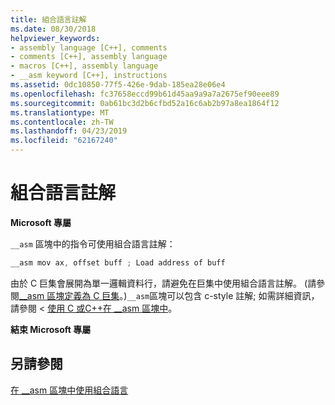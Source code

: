 ```yaml
---
title: 組合語言註解
ms.date: 08/30/2018
helpviewer_keywords:
- assembly language [C++], comments
- comments [C++], assembly language
- macros [C++], assembly language
- __asm keyword [C++], instructions
ms.assetid: 0dc10850-77f5-426e-9dab-185ea28e06e4
ms.openlocfilehash: fc37658eccd99b61d45aa9a9a7a2675ef90eee89
ms.sourcegitcommit: 0ab61bc3d2b6cfbd52a16c6ab2b97a8ea1864f12
ms.translationtype: MT
ms.contentlocale: zh-TW
ms.lasthandoff: 04/23/2019
ms.locfileid: "62167240"
---
```

# <a name="assembly-language-comments"></a>組合語言註解

**Microsoft 專屬**

`__asm` 區塊中的指令可使用組合語言註解：

```cpp
__asm mov ax, offset buff ; Load address of buff
```

由於 C 巨集會展開為單一邏輯資料行，請避免在巨集中使用組合語言註解。 (請參閱[__asm 區塊定義為 C 巨集](../../assembler/inline/defining-asm-blocks-as-c-macros.md)。)`__asm`區塊可以包含 c-style 註解; 如需詳細資訊，請參閱 <<c2> [ 使用 C 或C++在 __asm 區塊中](../../assembler/inline/using-c-or-cpp-in-asm-blocks.md)。</c2>

**結束 Microsoft 專屬**

## <a name="see-also"></a>另請參閱

[在 __asm 區塊中使用組合語言](../../assembler/inline/using-assembly-language-in-asm-blocks.md)<br/>